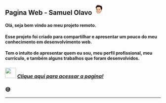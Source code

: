 ﻿## Pagina Web - Samuel Olavo  <img src="Imagens\CabecaSam.png" width="35" height="35"/>



#### Olá, seja bem vindo ao meu projeto remoto.  

####  



#### Esse projeto foi criado para compartilhar e apresentar um pouco do meu conhecimento em desenvolvimento web.

#### Tem o intuito de apresentar quem eu sou, meu perfil profissional, meu currículo, e também alguns trabalhos que foram desenvolvidos.





### <img src="https://media.giphy.com/media/d8cFOb7rJCBu0bCaQR/giphy.gif" width="35" height="33"/> <a href="https://samuelolavo.github.io/samuelolavo" target="_self">*Clique aqui para acessar a pagina!* </a>

###  :sweat_smile:


------

